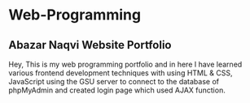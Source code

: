 # Web-Programming


## Abazar Naqvi Website Portfolio
Hey, This is my web programming portfolio and in here I have learned various frontend development techniques with using
HTML & CSS, JavaScript using the GSU server to connect to the database of phpMyAdmin and created login page which used AJAX function.
